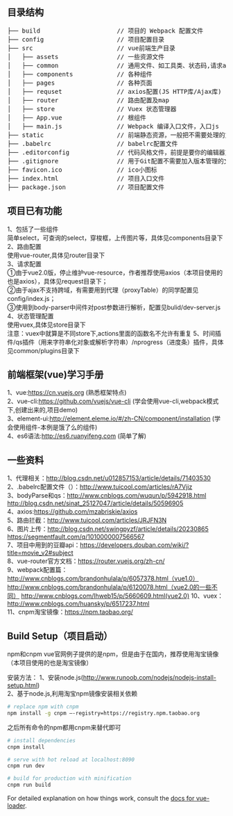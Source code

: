 ## 目录结构
<pre>
├── build                     // 项目的 Webpack 配置文件
├── config                    // 项目配置目录
├── src                       // vue前端生产目录
│   ├── assets                // 一些资源文件
│   ├── common                // 通用文件、如工具类、状态码,请求api配置
│   ├── components            // 各种组件
│   ├── pages                 // 各种页面
│   ├── requset               // axios配置(JS HTTP库/Ajax库)
│   ├── router                // 路由配置及map
│   ├── store                 // Vuex 状态管理器
│   ├── App.vue               // 根组件
│   ├── main.js               // Webpack 编译入口文件，入口js
├── static                    // 前端静态资源，一般把不需要处理的文件可以放这里
├── .babelrc                  // babelrc配置文件
├── .editorconfig             // 代码风格文件，前提是要你的编辑器支持(idea支持)
├── .gitignore                // 用于Git配置不需要加入版本管理的文件
├── favicon.ico               // ico小图标
├── index.html                // 项目入口文件
├── package.json              // 项目配置文件
</pre>

## 项目已有功能

1、包括了一些组件    
   简单select，可查询的select，穿梭框，上传图片等，具体见components目录下   
2、路由配置    
   使用vue-router,具体见router目录下   
3、请求配置    
   ①由于vue2.0版，停止维护vue-resource，作者推荐使用axios（本项目使用的也是axios），具体见request目录下；   
   ②由于ajax不支持跨域，有需要用到代理（proxyTable）的同学配置见config/index.js；   
   ③使用到body-parser中间件对post参数进行解析，配置见bulid/dev-server.js    
4、状态管理配置    
   使用vuex,具体见store目录下    
   注意：vuex中就算是不同store下,actions里面的函数名不允许有重复
5、时间插件/qs插件（用来字符串化对象或解析字符串）/nprogress（进度条）插件，具体见common/plugins目录下    
    
## 前端框架(vue)学习手册

1、vue:https://cn.vuejs.org (熟悉框架特点)    
2、vue-cli:https://github.com/vuejs/vue-cli (学会使用vue-cli,webpack模式下,创建出来的,项目demo)    
3、element-ui:http://element.eleme.io/#/zh-CN/component/installation (学会使用组件-本例是饿了么的组件)    
4、es6语法:http://es6.ruanyifeng.com (简单了解)    

## 一些资料

1、代理相关：http://blog.csdn.net/u012857153/article/details/71403530     
2、.babelrc配置文件（）：http://www.tuicool.com/articles/rA7Vjiz    
3、bodyParse和qs：http://www.cnblogs.com/wuqun/p/5942918.html    
                 http://blog.csdn.net/sinat_25127047/article/details/50596905     
4、axios:https://github.com/mzabriskie/axios     
5、路由拦截：http://www.tuicool.com/articles/JRJFN3N     
6、图片上传：http://blog.csdn.net/swingpyzf/article/details/20230865    
            https://segmentfault.com/q/1010000007566567    
7、项目中用到的豆瓣api：https://developers.douban.com/wiki/?title=movie_v2#subject    
8、vue-router官方文档：https://router.vuejs.org/zh-cn/    
9、webpack配置篇：http://www.cnblogs.com/brandonhulala/p/6057378.html（vue1.0）    
                 http://www.cnblogs.com/brandonhulala/p/6120078.html（vue2.0的一些不同）
                 http://www.cnblogs.com/lhweb15/p/5660609.html(vue2.0)
10、vuex：http://www.cnblogs.com/huansky/p/6517237.html    
11、cnpm淘宝镜像：https://npm.taobao.org/    

## Build Setup（项目启动）

npm和cnpm
vue官网例子提供的是npm，但是由于在国内，推荐使用淘宝镜像（本项目使用的也是淘宝镜像）    

安装方法：
1、安装node.js(http://www.runoob.com/nodejs/nodejs-install-setup.html)    
2、基于node.js,利用淘宝npm镜像安装相关依赖    
``` bash
# replace npm with cnpm
npm install -g cnpm –-registry=https://registry.npm.taobao.org
```
之后所有命令的npm都用cnpm来替代即可    

``` bash
# install dependencies
cnpm install

# serve with hot reload at localhost:8090
cnpm run dev

# build for production with minification
cnpm run build
```

For detailed explanation on how things work, consult the [docs for vue-loader](http://vuejs.github.io/vue-loader).
